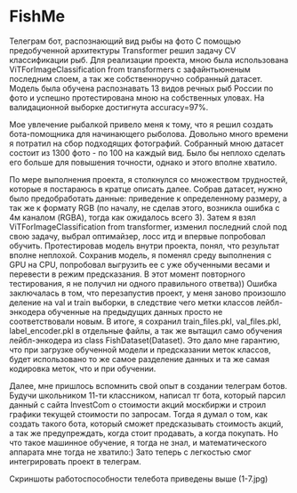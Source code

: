 # FishMe
Телеграм бот, распознающий вид рыбы на фото
С помощью предобученной архитектуры Transformer решил задачу CV классификации рыб. Для реализации проекта, мною была использована ViTForImageClassification from transformers с зафайнтьюненым последним слоем, а так же собственноручно собранный датасет. Модель была обучена распознавать 13 видов речных рыб России по фото и успешно протестирована мною на собственных уловах. На валидационной выборке достигнута accuracy=97%.

Мое увлечение рыбалкой привело меня к тому, что я решил создать бота-помощника для начинающего рыболова.
Довольно много времени я потратил на сбор подходящих фотографий. Собранный мною датасет состоит из 1300 фото - по 100 на каждый вид. Было бы неплохо сделать его больше для повышения точности, однако и этого вполне хватило. 

По мере выполнения проекта, я столкнулся со множеством трудностей, которые я постараюсь в кратце описать далее.
Собрав датасет, нужно было предобработать данные: приведение к определенному размеру, а так же к формату RGB (по началу, не сделав этого, возникла ошибка с 4м каналом (RGBA), тогда как ожидалось всего 3). 
Затем я взял  ViTForImageClassification from transformer, изменил последний слой под свою задачу, выбрал оптимайзер, лосс итд и впервые попробовал обучить. Протестировав модель внутри проекта, понял, что результат вполне неплохой. Сохранив модель, я поменял среду выполнения с GPU на CPU, попробовал выгрузить ее с уже обученными весами и перевести в режим предсказания. В этот момент повторного тестирования, я не получил ни одного правильного ответва)) Ошибка заключалась в том, что перезапустив проект, у меня заново произошло деление на val и train выборки, в следствие чего метки классов лейбл-энкодера обученные на предыдущих данных просто не соответствовали новым. В итоге, я сохранил train_files.pkl, val_files.pkl, label_encoder.pkl в отдельные файлы, а так же вытащил само обучения лейбл-энкодера из class FishDataset(Dataset). Это дало мне  гарантию, что при загрузке обученной модели и предсказании меток классов, будет использовано то же самое разделение данных и та же самая кодировка меток, что и при обучении.

Далее, мне пришлось вспомнить свой опыт в создании телеграм ботов. Будучи школьником 11-ти классником, написал тг бота, который парсил данный с сайта InvestCom о стоимости акций москбиржи и строил графики текущей стоимости по запросам.  Тогда я думал о том, как создать такого бота, который сможет предсказывать стоимость акций, а так же предупреждать, когда стоит продавать, а когда покупать. Но что такое машинное обучение, я тогда не знал, и математического аппарата мне тогда не хватило:) Зато теперь с легкостью смог интегрировать проект в телеграм. 

Cкриншоты работоспособности телебота приведены выше (1-7.jpg)
